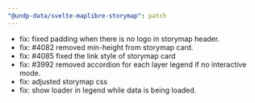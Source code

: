 ```yaml
---
"@undp-data/svelte-maplibre-storymap": patch
---
```


- fix: fixed padding when there is no logo in storymap header.
- fix: #4082 removed min-height from storymap card.
- fix: #4085 fixed the link style of storymap card
- fix: #3992 removed accordion for each layer legend if no interactive mode.
- fix: adjusted storymap css
- fix: show loader in legend while data is being loaded.
